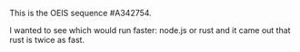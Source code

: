 This is the OEIS sequence #A342754.

I wanted to see which would run faster: node.js or rust and it came out that rust is twice as fast. 
